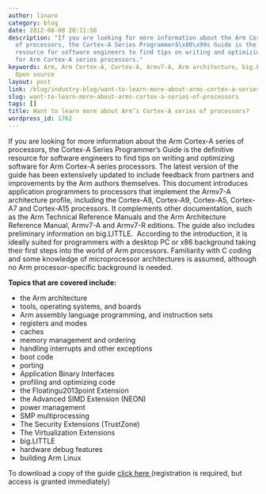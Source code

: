 ```yaml
---
author: linaro
category: blog
date: 2012-08-08 20:11:56
description: "If you are looking for more information about the Arm Cortex-A series
  of processors, the Cortex-A Series Programmerâ\x80\x99s Guide is the definitive
  resource for software engineers to find tips on writing and optimizing software
  for Arm Cortex-A series processors."
keywords: Arm, Arm Cortex-A, Cortex-A, Armv7-A, Arm architecture, big.LITTLE, Linaro,
  Open source
layout: post
link: /blog/industry-blog/want-to-learn-more-about-arms-cortex-a-series-of-processors/
slug: want-to-learn-more-about-arms-cortex-a-series-of-processors
tags: []
title: Want to learn more about Arm’s Cortex-A series of processors?
wordpress_id: 1762
---
```


If you are looking for more information about the Arm Cortex-A series of processors, the Cortex-A Series Programmer’s Guide is the definitive resource for software engineers to find tips on writing and optimizing software for Arm Cortex-A series processors. The latest version of the guide has been extensively updated to include feedback from partners and improvements by the Arm authors themselves. This document introduces application programmers to processors that implement the Armv7-A architecture profile, including the Cortex-A8, Cortex-A9, Cortex-A5, Cortex-A7 and Cortex-A15 processors. It complements other documentation, such as the Arm Technical Reference Manuals and the Arm Architecture Reference Manual, Armv7-A and Armv7-R editions. The guide also includes preliminary information on big.LITTLE.  According to the introduction, it is ideally suited for programmers with a desktop PC or x86 background taking their first steps into the world of Arm processors. Familiarity with C coding and some knowledge of microprocessor architectures is assumed, although no Arm processor-specific background is needed.

**Topics that are covered include:**

- the Arm architecture
- tools, operating systems, and boards
- Arm assembly language programming, and instruction sets
- registers and modes
- caches
- memory management and ordering
- handling interrupts and other exceptions
- boot code
- porting
- Application Binary Interfaces
- profiling and optimizing code
- the Floatingu2013point Extension
- the Advanced SIMD Extension (NEON)
- power management
- SMP multiprocessing
- The Security Extensions (TrustZone)
- The Virtualization Extensions
- big.LITTLE
- hardware debug features
- building Arm Linux

To download a copy of the guide [click here ](http://infocenter.arm.com/help/topic/com.arm.doc.den0013c/index.html)(registration is required, but access is granted immediately)
